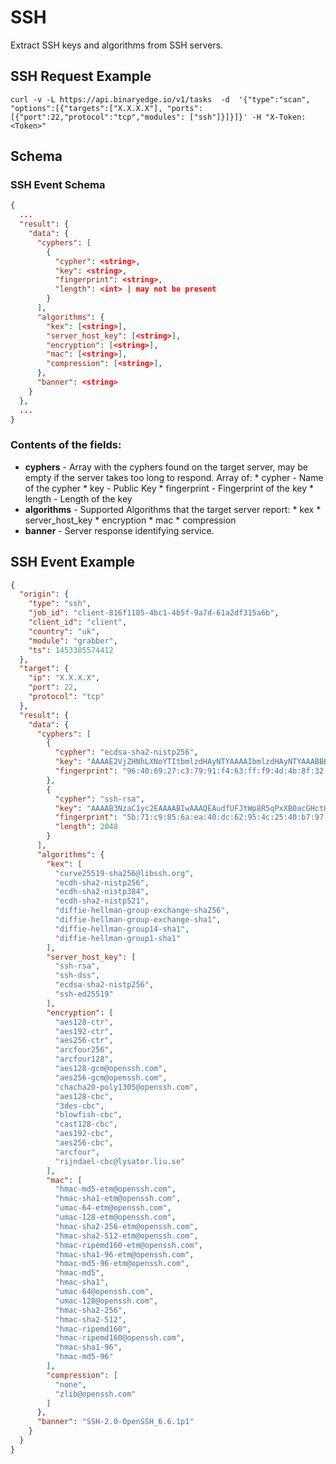 # SSH

Extract SSH keys and algorithms from SSH servers.

## SSH Request Example

```
curl -v -L https://api.binaryedge.io/v1/tasks  -d  '{"type":"scan", "options":[{"targets":["X.X.X.X"], "ports":[{"port":22,"protocol":"tcp","modules": ["ssh"]}]}]}' -H "X-Token:<Token>"
```

## Schema

### SSH Event Schema  

```json
{
  ...
  "result": {
    "data": {
      "cyphers": [
        {
          "cypher": <string>,
          "key": <string>,
          "fingerprint": <string>,
          "length": <int> | may not be present
        }
      ],
      "algorithms": {
        "kex": [<string>],
        "server_host_key": [<string>],
        "encryption": [<string>],
        "mac": [<string>],
        "compression": [<string>],
      },
      "banner": <string>
    }
  },
  ...
}

```

### Contents of the fields:

  * **cyphers** - Array with the cyphers found on the target server, may be empty if the server takes too long to respond. Array of:
		* cypher - Name of the cypher
		* key - Public Key
		* fingerprint - Fingerprint of the key
		* length - Length of the key
  * **algorithms** - Supported Algorithms that the target server report:
		* kex
		* server_host_key
		* encryption
		* mac
		* compression
  * **banner** - Server response identifying service.

## SSH Event Example

```json
{
  "origin": {
    "type": "ssh",
    "job_id": "client-816f1185-4bc1-4b5f-9a7d-61a2df315a6b",
    "client_id": "client",
    "country": "uk",
    "module": "grabber",
    "ts": 1453385574412
  },
  "target": {
    "ip": "X.X.X.X",
    "port": 22,
    "protocol": "tcp"
  },
  "result": {
    "data": {
      "cyphers": [
        {
          "cypher": "ecdsa-sha2-nistp256",
          "key": "AAAAE2VjZHNhLXNoYTItbmlzdHAyNTYAAAAIbmlzdHAyNTYAAABBBPO7uB01y7SElA6aQOtX5uIW2pMo7tCoDhQMOyF+OYslkgwiP9nUURvYYT4kkIzmdO200WPTcWVs7KyC7eKHqBs=",
          "fingerprint": "96:40:69:27:c3:79:91:f4:63:ff:f9:4d:4b:8f:32:8c"
        },
        {
          "cypher": "ssh-rsa",
          "key": "AAAAB3NzaC1yc2EAAAABIwAAAQEAudfUFJtWp8R5qPxXB0acGHctH0YyxVrZZfvnG37osNc32kX35aXVm8Ulk49zl/jMIIQnzP7zeOUJeJJsyXsG6Cu3qjLvD5qlc0tRjoVmV08aDgAsfeq7qQFEzzDqyoL8kV9akj8WyP+aN3QHvM4a/+3Y+UTVqrw5jSUiIIW5JOd+UWzSz6SCGalFbop1wGELUTY6MDTHwwn+qXYgltQG6hP5tI9tl3gAVajIHg2IxM8IXz4SYH33ZeOPypzrcr1/DvFx1s0773eGSArIi83BeYyxvN/T68RxIqAieLxVy8zJgyevpqHpUX7/+kDuvVZdfKkmFoNzBTEiIvR5eMrjTw==",
          "fingerprint": "5b:71:c9:85:6a:ea:40:dc:62:95:4c:25:40:b7:97:55",
          "length": 2048
        }
      ],
      "algorithms": {
        "kex": [
          "curve25519-sha256@libssh.org",
          "ecdh-sha2-nistp256",
          "ecdh-sha2-nistp384",
          "ecdh-sha2-nistp521",
          "diffie-hellman-group-exchange-sha256",
          "diffie-hellman-group-exchange-sha1",
          "diffie-hellman-group14-sha1",
          "diffie-hellman-group1-sha1"
        ],
        "server_host_key": [
          "ssh-rsa",
          "ssh-dss",
          "ecdsa-sha2-nistp256",
          "ssh-ed25519"
        ],
        "encryption": [
          "aes128-ctr",
          "aes192-ctr",
          "aes256-ctr",
          "arcfour256",
          "arcfour128",
          "aes128-gcm@openssh.com",
          "aes256-gcm@openssh.com",
          "chacha20-poly1305@openssh.com",
          "aes128-cbc",
          "3des-cbc",
          "blowfish-cbc",
          "cast128-cbc",
          "aes192-cbc",
          "aes256-cbc",
          "arcfour",
          "rijndael-cbc@lysator.liu.se"
        ],
        "mac": [
          "hmac-md5-etm@openssh.com",
          "hmac-sha1-etm@openssh.com",
          "umac-64-etm@openssh.com",
          "umac-128-etm@openssh.com",
          "hmac-sha2-256-etm@openssh.com",
          "hmac-sha2-512-etm@openssh.com",
          "hmac-ripemd160-etm@openssh.com",
          "hmac-sha1-96-etm@openssh.com",
          "hmac-md5-96-etm@openssh.com",
          "hmac-md5",
          "hmac-sha1",
          "umac-64@openssh.com",
          "umac-128@openssh.com",
          "hmac-sha2-256",
          "hmac-sha2-512",
          "hmac-ripemd160",
          "hmac-ripemd160@openssh.com",
          "hmac-sha1-96",
          "hmac-md5-96"
        ],
        "compression": [
          "none",
          "zlib@openssh.com"
        ]
      },
      "banner": "SSH-2.0-OpenSSH_6.6.1p1"
    }
  }
}
```
